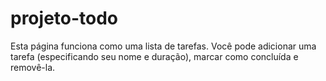 # projeto-todo
 Esta página funciona como uma lista de tarefas. Você pode adicionar uma tarefa (especificando seu nome e duração), marcar como concluída e removê-la.
